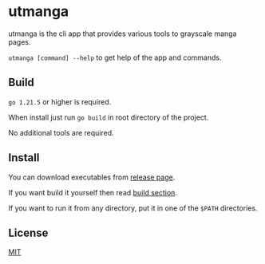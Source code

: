 # utmanga

utmanga is the cli app that provides various tools to grayscale manga pages.

`utmanga [command] --help` to get help of the app and commands.

## Build

`go 1.21.5` or higher is required.

When install just run `go build` in root directory of the project.

No additional tools are required.

## Install

You can download executables from [release page](https://github.com/MangaTools/utmanga/releases).

If you want build it yourself then read [build section](#build).

If you want to run it from any directory, put it in one of the `$PATH` directories.

## License

[MIT](https://github.com/MangaTools/utmanga/blob/main/LICENSE)
